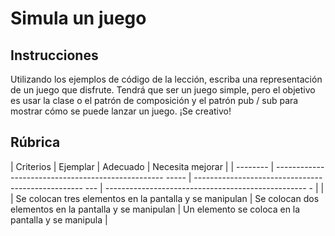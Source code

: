 # Simula un juego

## Instrucciones

Utilizando los ejemplos de código de la lección, escriba una representación de un juego que disfrute. Tendrá que ser un juego simple, pero el objetivo es usar la clase o el patrón de composición y el patrón pub / sub para mostrar cómo se puede lanzar un juego. ¡Se creativo!

## Rúbrica

| Criterios | Ejemplar | Adecuado | Necesita mejorar |
| -------- | -------------------------------------------------- ----- | -------------------------------------------------- --- | -------------------------------------------------- - |
| | Se colocan tres elementos en la pantalla y se manipulan | Se colocan dos elementos en la pantalla y se manipulan | Un elemento se coloca en la pantalla y se manipula |